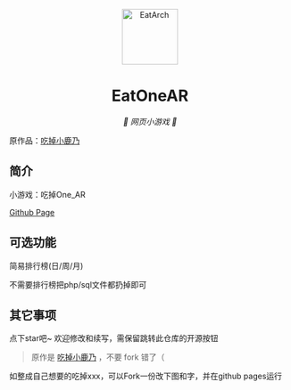 <p align="center">
  <a href="https://xingye.me/game/eatkano"><img src="https://ssmzhn.github.io/EatOneAR/onear.png" width="100" height="100" alt="EatArch"></a>
</p>
<div align="center">

# EatOneAR

_🦌 网页小游戏 🥛_

</div>

原作品：[吃掉小鹿乃](https://github.com/arcxingye/EatKano)
## 简介

小游戏：吃掉One\_AR

[Github Page](https://ssmzhn.github.io/EatOneAR/index.html)

## 可选功能

简易排行榜(日/周/月)

不需要排行榜把php/sql文件都扔掉即可

## 其它事项

点下star吧~ 欢迎修改和续写，需保留跳转此仓库的开源按钮

> 原作是 [吃掉小鹿乃](https://github.com/arcxingye/EatKano) ，不要 fork 错了（

如整成自己想要的吃掉xxx，可以Fork一份改下图和字，并在github pages运行
